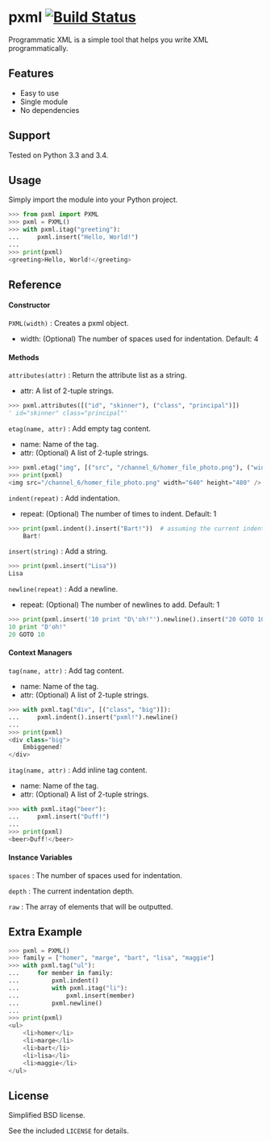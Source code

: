 # pxml [![Build Status](https://travis-ci.org/chingc/pxml.svg?branch=master)](https://travis-ci.org/chingc/pxml)

Programmatic XML is a simple tool that helps you write XML programmatically.


## Features

- Easy to use
- Single module
- No dependencies


## Support

Tested on Python 3.3 and 3.4.


## Usage

Simply import the module into your Python project.

``` python
>>> from pxml import PXML
>>> pxml = PXML()
>>> with pxml.itag("greeting"):
...     pxml.insert("Hello, World!")
...     
>>> print(pxml)
<greeting>Hello, World!</greeting>
```


## Reference


#### Constructor

`PXML(width)` : Creates a pxml object.
- width: (Optional) The number of spaces used for indentation.  Default: 4


#### Methods

`attributes(attr)` : Return the attribute list as a string.
- attr: A list of 2-tuple strings.

``` python
>>> pxml.attributes([("id", "skinner"), ("class", "principal")])
' id="skinner" class="principal"'
```

`etag(name, attr)` : Add empty tag content.
- name: Name of the tag.
- attr: (Optional) A list of 2-tuple strings.

``` python
>>> pxml.etag("img", [("src", "/channel_6/homer_file_photo.png"), ("width", "640"), ("height", "480")])
>>> print(pxml)
<img src="/channel_6/homer_file_photo.png" width="640" height="480" />
```

`indent(repeat)` : Add indentation.
- repeat: (Optional) The number of times to indent.  Default: 1

``` python
>>> print(pxml.indent().insert("Bart!"))  # assuming the current indentation depth is 1
    Bart!
```

`insert(string)` : Add a string.

``` python
>>> print(pxml.insert("Lisa"))
Lisa
```

`newline(repeat)` : Add a newline.
- repeat: (Optional) The number of newlines to add.  Default: 1

``` python
>>> print(pxml.insert('10 print "D\'oh!"').newline().insert("20 GOTO 10"))
10 print "D'oh!"
20 GOTO 10
```


#### Context Managers

`tag(name, attr)` : Add tag content.
- name: Name of the tag.
- attr: (Optional) A list of 2-tuple strings.

``` python
>>> with pxml.tag("div", [("class", "big")]):
...     pxml.indent().insert("pxml!").newline()
...
>>> print(pxml)
<div class="big">
    Embiggened!
</div>
```

`itag(name, attr)` : Add inline tag content.
- name: Name of the tag.
- attr: (Optional) A list of 2-tuple strings.

``` python
>>> with pxml.itag("beer"):
...     pxml.insert("Duff!")
...
>>> print(pxml)
<beer>Duff!</beer>
```


#### Instance Variables

`spaces` : The number of spaces used for indentation.

`depth` : The current indentation depth.

`raw` : The array of elements that will be outputted.


## Extra Example

``` python
>>> pxml = PXML()
>>> family = ["homer", "marge", "bart", "lisa", "maggie"]
>>> with pxml.tag("ul"):
...     for member in family:
...         pxml.indent()
...         with pxml.itag("li"):
...             pxml.insert(member)
...         pxml.newline()
...
>>> print(pxml)
<ul>
    <li>homer</li>
    <li>marge</li>
    <li>bart</li>
    <li>lisa</li>
    <li>maggie</li>
</ul>
```


## License

Simplified BSD license.

See the included `LICENSE` for details.
